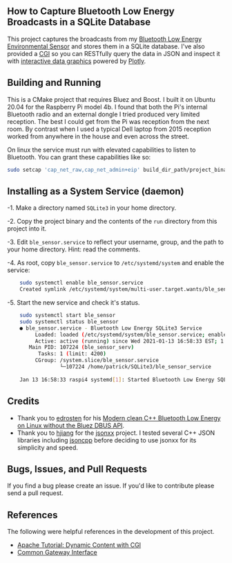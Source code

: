 How to Capture Bluetooth Low Energy Broadcasts in a SQLite Database
-------------------------------------------------------------------
This project captures the broadcasts from my 
[Bluetooth Low Energy Environmental Sensor](https://github.com/patrickmoffitt/zephyr_ble_sensor) and stores them in a 
SQLite database. I've also provided
a [CGI](https://github.com/patrickmoffitt/ble_sensor_cgi) so you can RESTfully query the data in JSON and inspect it
with [interactive data graphics](https://github.com/patrickmoffitt/ble_sensor_charts) powered by
[Plotly](https://plotly.com/javascript/).

Building and Running
--------------------
This is a CMake project that requires Bluez and Boost. I built it on Ubuntu 20.04 for the Raspberry Pi model 4b. I 
found that both the Pi's internal Bluetooth radio and an external dongle I tried produced very limited reception. The 
best I could get from the Pi was reception from the next room. By contrast when I used a typical Dell laptop from 2015 
reception worked from anywhere in the house and even across the street. 

On linux the service must run with elevated capabilities to listen to Bluetooth. You can grant these capabilities like 
so:
```bash
sudo setcap 'cap_net_raw,cap_net_admin+eip' build_dir_path/project_binary_name
```

Installing as a System Service (daemon)
---------------------------------------
-1. Make a directory named `SQLite3` in your home directory.

-2. Copy the project binary and the contents of the `run` directory from this project into it.

-3. Edit `ble_sensor.service` to reflect your username, group, and the path to your home directory. Hint: read
the comments.

-4. As root, copy `ble_sensor.service` to `/etc/systemd/system` and enable the
service:
```bash
    sudo systemctl enable ble_sensor.service
    Created symlink /etc/systemd/system/multi-user.target.wants/ble_sensor.service → /etc/systemd/system/ble_sensor.service.
```

-5. Start the new service and check it's status.
```bash
    sudo systemctl start ble_sensor
    sudo systemctl status ble_sensor
    ● ble_sensor.service - Bluetooth Low Energy SQLite3 Service
         Loaded: loaded (/etc/systemd/system/ble_sensor.service; enabled; vendor preset: enabled)
         Active: active (running) since Wed 2021-01-13 16:58:33 EST; 1 day 16h ago
       Main PID: 107224 (ble_sensor_serv)
          Tasks: 1 (limit: 4200)
         CGroup: /system.slice/ble_sensor.service
                 └─107224 /home/patrick/SQLite3/ble_sensor_service
    
    Jan 13 16:58:33 raspi4 systemd[1]: Started Bluetooth Low Energy SQLite3 Service.

```

Credits
-------
- Thank you to [edrosten](https://github.com/edrosten/) for his 
  [Modern clean C++ Bluetooth Low Energy on Linux without the Bluez DBUS API](https://github.com/edrosten/libblepp).
- Thank you to [hjiang](https://github.com/hjiang) for the [jsonxx](https://github.com/hjiang/jsonxx) project. I tested
  several C++ JSON libraries including [jsoncpp](https://github.com/open-source-parsers/jsoncpp) before deciding to use
  jsonxx for its simplicity and speed.  

Bugs, Issues, and Pull Requests
------------------------------
If you find a bug please create an issue. If you'd like to contribute please send a pull request.

References
----------
The following were helpful references in the development of this project.

- [Apache Tutorial: Dynamic Content with CGI](http://httpd.apache.org/docs/current/howto/cgi.html)
- [Common Gateway Interface](https://en.wikipedia.org/wiki/Common_Gateway_Interface)
